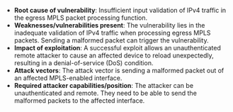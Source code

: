 - **Root cause of vulnerability**: Insufficient input validation of IPv4 traffic in the egress MPLS packet processing function.
- **Weaknesses/vulnerabilities present**:  The vulnerability lies in the inadequate validation of IPv4 traffic when processing egress MPLS packets. Sending a malformed packet can trigger the vulnerability.
- **Impact of exploitation**: A successful exploit allows an unauthenticated remote attacker to cause an affected device to reload unexpectedly, resulting in a denial-of-service (DoS) condition.
- **Attack vectors**: The attack vector is sending a malformed packet out of an affected MPLS-enabled interface.
- **Required attacker capabilities/position**: The attacker can be unauthenticated and remote. They need to be able to send the malformed packets to the affected interface.